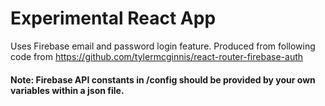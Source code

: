 # Experimental React App
  Uses Firebase email and password login feature.
  Produced from following code from https://github.com/tylermcginnis/react-router-firebase-auth

#### Note: Firebase API constants in /config should be provided by your own variables within a json file.
